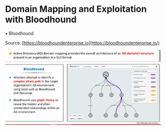 # Domain Mapping and Exploitation with Bloodhound

▪ Bloodhound 

Source: [https://bloodhoundenterprise.io](https://bloodhoundenterprise.io/) 

![image.png](Domain%20Mapping%20and%20Exploitation%20with%20Bloodhound/image.png)